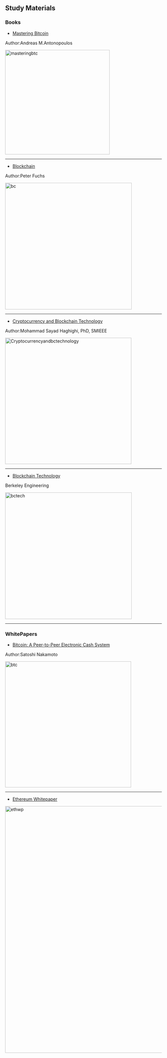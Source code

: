 ## Study Materials 

### Books
- [Mastering Bitcoin](https://unglueit-files.s3.amazonaws.com/ebf/05db7df4f31840f0a873d6ea14dcc28d.pdf)

 Author:Andreas M.Antonopoulos
 
 <img width="336" alt="masteringbtc" src="https://user-images.githubusercontent.com/109148403/178930502-987b6bcb-89e7-4477-b41e-450947b0dd59.png">

----------------------

- [Blockchain](https://www.marshmclennan.com/content/dam/mmc-web/insights/publications/2019/jan/gl-2019-blockchain-101-overview-mercer.pdf)

 Author:Peter Fuchs
 
<img width="407" alt="bc" src="https://user-images.githubusercontent.com/109148403/179170891-72cd15cd-5dc1-4302-b764-469bbb4fe783.png">

----------------------

- [Cryptocurrency and Blockchain Technology](https://www.itu.int/en/ITU-D/Regional-Presence/AsiaPacific/SiteAssets/Pages/Events/2018/CybersecurityASPCOE/cybersecurity/BlockChain_ITU_Sayad_Haghighi.pdf)

 Author:Mohammad Sayad Haghighi, PhD, SMIEEE
 
 <img width="406" alt="Cryptocurrencyandbctechnology" src="https://user-images.githubusercontent.com/109148403/179171411-6892068c-0046-46c3-bdbe-29cfe420478e.png">
 
 ----------------------
 
 - [Blockchain Technology](https://scet.berkeley.edu/wp-content/uploads/BlockchainPaper.pdf)
 
 Berkeley Engineering 
 
 <img width="407" alt="bctech" src="https://user-images.githubusercontent.com/109148403/179171662-5b60278c-ba2d-4136-b58b-b8be63b167fc.png">

----------------------


### WhitePapers

- [Bitcoin: A Peer-to-Peer Electronic Cash System](https://bitcoin.org/bitcoin.pdf)

 Author:Satoshi Nakamoto
 
<img width="405" alt="btc" src="https://user-images.githubusercontent.com/109148403/178931052-8dcb1d75-61bd-4849-aab7-b91ea5865891.png">

----------------------

- [Ethereum Whitepaper](https://ethereum.org/en/whitepaper/)

<img width="793" alt="ethwp" src="https://user-images.githubusercontent.com/109148403/179169904-b0f9a741-e5eb-4a51-8fd7-a01e20bfc366.png">
